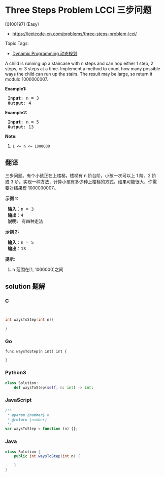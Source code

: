 # Three Steps Problem LCCI 三步问题

[0100197] (Easy)

- https://leetcode-cn.com/problems/three-steps-problem-lcci/

Topic Tags:

- [Dynamic Programming 动态规划](https://leetcode-cn.com/tag/dynamic-programming/)

A child is running up a staircase with n steps and can hop either 1 step, 2 steps, or 3 steps at a time. Implement a method to count how many possible ways the child can run up the stairs. The result may be large, so return it modulo 1000000007.

**Example1:**

<pre><strong> Input</strong>: n = 3 
<strong> Output</strong>: 4
</pre>

**Example2:**

<pre><strong> Input</strong>: n = 5
<strong> Output</strong>: 13
</pre>

**Note:**

1.  `1 <= n <= 1000000`

## 翻译

三步问题。有个小孩正在上楼梯，楼梯有 n 阶台阶，小孩一次可以上 1 阶、2 阶或 3 阶。实现一种方法，计算小孩有多少种上楼梯的方式。结果可能很大，你需要对结果模 1000000007。

**示例 1:**

<pre><strong> 输入</strong>：n = 3 
<strong> 输出</strong>：4
<strong> 说明</strong>: 有四种走法
</pre>

**示例 2:**

<pre><strong> 输入</strong>：n = 5
<strong> 输出</strong>：13
</pre>

**提示:**

1.  n 范围在\[1, 1000000\]之间

## solution 题解

### C

```c


int waysToStep(int n){

}


```

### Go

```golang
func waysToStep(n int) int {

}
```

### Python3

```python
class Solution:
    def waysToStep(self, n: int) -> int:
```

### JavaScript

```javascript
/**
 * @param {number} n
 * @return {number}
 */
var waysToStep = function (n) {};
```

### Java

```java
class Solution {
    public int waysToStep(int n) {

    }
}
```
